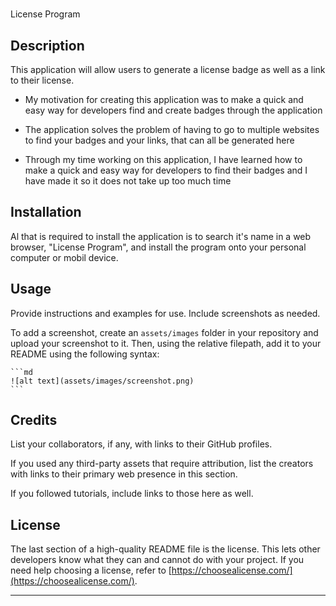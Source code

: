 # <Your-Project-Title>
License Program
## Description

This application will allow users to generate a license badge as well as a link to their license.

- My motivation for creating this application was to make a quick and easy way for developers find and create badges through the application

- The application solves the problem of having to go to multiple websites to find your badges and your links, that can all be generated here
- Through my time working on this application, I have learned how to make a quick and easy way for developers to find their badges and I have made it so it does not take up too much time



## Installation

Al that is required to install the application is to search it's name in a web browser, "License Program", and install the program onto your personal computer or mobil device.


## Usage

Provide instructions and examples for use. Include screenshots as needed.

To add a screenshot, create an `assets/images` folder in your repository and upload your screenshot to it. Then, using the relative filepath, add it to your README using the following syntax:

    ```md
    ![alt text](assets/images/screenshot.png)
    ```

## Credits

List your collaborators, if any, with links to their GitHub profiles.

If you used any third-party assets that require attribution, list the creators with links to their primary web presence in this section.

If you followed tutorials, include links to those here as well.

## License

The last section of a high-quality README file is the license. This lets other developers know what they can and cannot do with your project. If you need help choosing a license, refer to [https://choosealicense.com/](https://choosealicense.com/).

---
